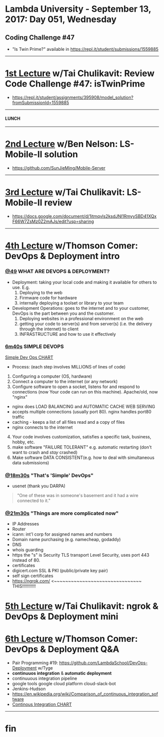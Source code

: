 # Lambda University - September 13, 2017: Day 051, Wednesday
## Coding Challenge #47
- "Is Twin Prime?" available in https://repl.it/student/submissions/1559885
***
# [1st Lecture](https://youtu.be/wNPKVuKBWxo) w/Tai Chulikavit: Review Code Challenge #47: isTwinPrime
- https://repl.it/student/assignments/395908/model_solution?fromSubmissionId=1559885

***
#### LUNCH
***
# [2nd Lecture](https://youtu.be/u2A_7eOs0nQ) w/Ben Nelson: LS-Mobile-II solution
- https://github.com/SunJieMing/Mobile-Server

***
# [3rd Lecture](NO_VIDEO_RECORDED) w/Tai Chulikavit: LS-Mobile-II review
- https://docs.google.com/document/d/1itmqvls2ksdJNl1RmyySBD41XQxF66W7ZsMz0Z2mAJs/edit?usp=sharing

***
# [4th Lecture](https://youtu.be/vIa66wXNVOc) w/Thomson Comer: DevOps & Deployment intro
### [@49](https://youtu.be/vIa66wXNVOc?t=49s) WHAT ARE DEVOPS & DEPLOYMENT?
- Deployment: taking your local code and making it available for others to use. E.g.
  1. Deploying to the web
  2. Firmware code for hardware
  3. internally deploying a toolset or library to your team
- Development Operations: goes to the internet and to your customer, DevOps is the part between you and the customer.
  1. Deploying websites in a professional environment on the web
  2. getting your code to server(s) and from server(s) (i.e. the delivery through the internet) to client
  3. INFRASTRUCTURE and how to use it effectively

### [6m40s](https://youtu.be/vIa66wXNVOc?t=6m40s) SIMPLE DEVOPS
[Simple Dev Ops CHART](https://www.lucidchart.com/documents/edit/006e89fb-e3fc-43a8-bc62-16e5dc8f7b82?shared=true&)
- Process: (each step involves MILLIONS of lines of code)
1. Configuring a computer (OS, hardware)
2. Connect a computer to the internet (or any network)
3. Configure software to open a socket, listens for and respond to connections (now Your code can run on this machine). Apache/old, now "nginx"
  - nginx does LOAD BALANCING and AUTOMATIC CACHE WEB SERVING
  - accepts multiple connections (usually port 80). nginx handles port80 traffic
  - caching - keeps a list of all files read and a copy of files
  - nginx connects to the internet
4. Your code involves customization, satisfies a specific task, business, hobby, etc.
5. make software "FAILURE TOLERANT" e.g. automatic restarting (don't want to crash and _stay_ crashed)
6. Make software DATA CONSISTENT(e.g. how to deal with simultaneous data submissions)

### [@18m30s](https://youtu.be/vIa66wXNVOc?=18m30s) "That's 'Simple' DevOps"
- usenet (thank you DARPA)
> "One of these was in someone's basement and it had a wire connected to it."

### [@21m30s](https://youtu.be/vIa66wXNVOc?t=21m30s) "Things are more complicated now"
- IP Addresses
- Router
- icann: int'l corp for assigned names and numbers
- Domain name purchasing (e.g. namecheap, godaddy)
- DNS
- whois guarding
- https the "s" is Security TLS transport Level Security, uses port 443 instead of 80.
- certificates
- digicert.com SSL & PKI (public/private key pair)
- self sign certificates
- https://ngrok.com/ <~~~~~~~~~~~~~~~~~~~~~~~~~~~~~~~ THIS!!!!!!!!!!!

# [5th Lecture](VIDEO_RECORDED_NOT_POSTED) w/Tai Chulikavit: ngrok & DevOps & Deployment mini
# [6th Lecture](https://youtu.be/IPUZj48-dMg) w/Thomson Comer: DevOps & Deployment Q&A
- Pair Programming #19: https://github.com/LambdaSchool/DevOps-Deployment w/Tyge
- **continuuos integration** & **automatic deployment**
- continuuous integration pipeline
- google tools google cloud platform cloud-slack-bot
- Jenkins-Hudson
- https://en.wikipedia.org/wiki/Comparison_of_continuous_integration_software
- [Continous Integration CHART](https://www.lucidchart.com/invitations/accept/bcf25fe7-0ceb-4f5c-966b-97705455d0a3)

***
# fin
